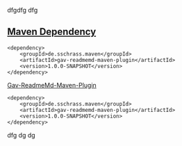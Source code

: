 dfgdfg
dfg




[comment]: <{gav-dependency-start}>
[Maven Dependency](https://www.google.com "gav-readmemd-maven-plugin")
---
```
<dependency>   
    <groupId>de.sschrass.maven</groupId> 
    <artifactId>gav-readmemd-maven-plugin</artifactId> 
    <version>1.0.0-SNAPSHOT</version>
</dependency>
```  
[comment]: <{gav-dependency-end}>












[comment]: <{gav-dependency-start}>
[Gav-ReadmeMd-Maven-Plugin](https://www.google.com "Google's Homepage")
```
<dependency>
    <groupId>de.sschrass.maven</groupId>
    <artifactId>gav-readmemd-maven-plugin</artifactId>
    <version>1.0.0-SNAPSHOT</version>
</dependency>
```
[comment]: <{gav-dependency-end}>
dfg
dg
dg